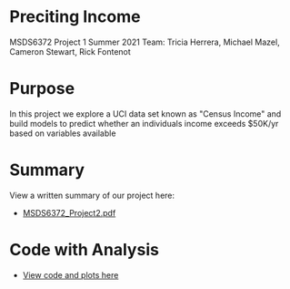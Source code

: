 # Preciting Income 
MSDS6372 Project 1 Summer 2021 
Team: Tricia Herrera, Michael Mazel, Cameron Stewart, Rick Fontenot

# Purpose 
In this project we explore a UCI data set known as "Census Income" and build models to predict whether an individuals income exceeds $50K/yr based on variables available

# Summary
View a written summary of our project here:
* [MSDS6372_Project2.pdf](https://github.com/rickfontenot/Predicting_Income/blob/main/MSDS6372_Project2.pdf) 

# Code with Analysis
* [View code and plots here](https://htmlpreview.github.io/?https://github.com/rickfontenot/Predicting_Income/blob/main/EDA_and_modeling.html) 


